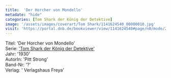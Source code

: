 ```yaml
---
title:  'Der Horcher von Mondello'
metadate: "hide"
categories: [Tom Shark der König der Detektive]
image: '/assets/images/coverart/Tom Shark/1141624540_00000010.jpg'
visit: 'https://portal.dnb.de/bookviewer/view/1141624540#page/n0/mode/2up'
---
```

Titel: 'Der Horcher von Mondello' <br>
Serie: <a href='/heftroman.workshop/_pages/Tom Shark der König der Detektive.html'>'Tom Shark der König der Detektive'</a> <br>
Jahr: '1930' <br>
AutorIn: 'Pitt Strong' <br>
Band-Nr: '?' <br>
Verlag: ' Verlagshaus Freya'